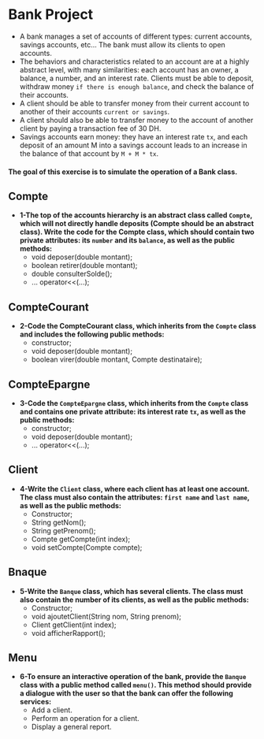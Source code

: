 # Bank Project

+ A bank manages a set of accounts of different types: current accounts, savings accounts, etc... The bank must allow its clients to open accounts.
+ The behaviors and characteristics related to an account are at a highly abstract level, with many similarities: each account has an owner, a balance, a number, and an interest rate. Clients must be able to deposit, withdraw money `if there is enough balance`, and check the balance of their accounts.
+ A client should be able to transfer money from their current account to another of their accounts `current or savings`.
+ A client should also be able to transfer money to the account of another client by paying a transaction fee of 30 DH.
+ Savings accounts earn money: they have an interest rate `tx`, and each deposit of an amount M into a savings account leads to an increase in the balance of that account by `M + M * tx`.


#### The goal of this exercise is to simulate the operation of a Bank class.

## Compte
+ **1-The top of the accounts hierarchy is an abstract class called `Compte`, which will not directly handle deposits (Compte should be an abstract class). Write the code for the Compte class, which should contain two private attributes: 
its `number` and its `balance`, as well as the public methods:**
  - void deposer(double montant); 
  - boolean retirer(double montant);
  - double consulterSolde();
  - ... operator<<(...);

## CompteCourant
+ **2-Code the CompteCourant class, which inherits from the `Compte` class and includes the following public methods:**
  - constructor; 
  - void deposer(double montant);
  - boolean virer(double montant, Compte destinataire);

## CompteEpargne
+ **3-Code the `CompteEpargne` class, which inherits from the `Compte` class and contains one private attribute: its interest rate `tx`, as well as the public methods:**
  - constructor; 
  - void deposer(double montant);
  - ... operator<<(...);

## Client
+ **4-Write the `Client` class, where each client has at least one account. The class must also contain the attributes: `first name` and `last name`, as well as the public methods:** 
  - Constructor; 
  - String getNom();
  - String getPrenom();
  - Compte getCompte(int index);
  - void setCompte(Compte compte);

## Bnaque
+ **5-Write the `Banque` class, which has several clients. The class must also contain the number of its clients, as well as the public methods:**
  - Constructor; 
  - void ajoutetClient(String nom, String prenom);
  - Client getClient(int index);
  - void afficherRapport();

## Menu
+ **6-To ensure an interactive operation of the bank, provide the `Banque` class with a public method called `menu()`. This method should provide a dialogue with the user so that the bank can offer the following services:**
  - Add a client.
  - Perform an operation for a client.
  - Display a general report.







